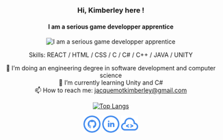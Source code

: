 <div align="center">

### Hi, Kimberley here !
#### I am a serious game developper apprentice
![I am a serious game developper apprentice](https://i.pinimg.com/originals/00/51/40/005140da70e95036cd28c0c60531a08b.gif)

Skills: REACT / HTML / CSS / C / C# / C++ / JAVA / UNITY

🔭 I’m doing an engineering degree in software development and computer science<br>
🌱 I’m currently learning Unity and C# <br>
📫 How to reach me: jacquemotkimberley@gmail.com 

[![Top Langs](https://github-readme-stats.vercel.app/api/top-langs/?username=MonaBlanc)](https://github.com/anuraghazra/github-readme-stats)

[<p align="center"><img src='iconmonstr-github-5-240.png' alt='github' height='40'>](https://github.com/MonaBlanc) [<img src='iconmonstr-linkedin-5-240.png' alt='linkedin' height='40'>](https://www.linkedin.com/in/https://www.linkedin.com/in/kimberley-jacquemot//)  [<img src='iconmonstr-code-15-240.png' alt='website' height='40'></p>](https://monablanc.github.io/)  
  </div>
